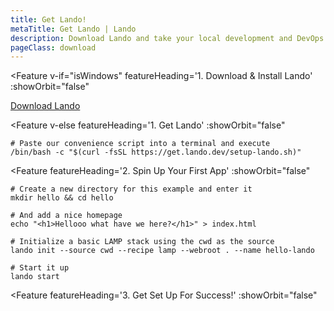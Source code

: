 ```yaml
---
title: Get Lando!
metaTitle: Get Lando | Lando
description: Download Lando and take your local development and DevOps workflow to lightspeed.
pageClass: download
---
```


<script setup>
import {UAParser} from 'ua-parser-js';
import {computed} from 'vue';

const parser = new UAParser();


const isWindows = computed(() => {
  const os = parser.getOS();
  switch (os.name) {
    case 'Windows':
    case 'Windows Phone':
    case 'Windows Mobile':
      return true;
    default:
      return false;
  };
})
</script>

<Feature v-if="isWindows" featureHeading='1. Download & Install Lando'
  :showOrbit="false"
>

  <template v-slot:afterFeatureContent>
    <p>Head over to the releases section of our GitHub page and <a href="https://github.com/lando/lando/releases" target="_blank">download</a> the version that makes sense for your operating system.</p>
    <p>Double click the package in the download and consult the <a href="https://docs.lando.dev/basics/installation.html" target="_blank">documentation</a> if you have trouble.</p>
  </template>
  <a href="https://github.com/lando/lando/releases" class="btn btn-primary btn-full-width">Download Lando</a>
</Feature>

<Feature v-else featureHeading='1. Get Lando'
  :showOrbit="false"
>

  <template v-slot:afterFeatureContent>
    <p>Run our convenience script one-liner to get started.</p>
    <p>Or check out the <a href="https://docs.lando.dev/install.html" target="_blank">docs</a> to customize your install.</p>
  </template>

```bash:no-line-numbers
# Paste our convenience script into a terminal and execute
/bin/bash -c "$(curl -fsSL https://get.lando.dev/setup-lando.sh)"
```
</Feature>

<Feature featureHeading='2. Spin Up Your First App'
  :showOrbit="false"
>

  <template v-slot:afterFeatureContent>
    <p>
      Try spinning up a basic <em>Hello World!</em> app before spinning up <a href="https://docs.lando.dev/basics/first-app.html" target="_blank">more complex apps</a> or trying any of our <a href="https://docs.lando.dev/core/v3/recipes.html" target="_blank">myriad recipes</a>.
    </p>
  </template>


```bash:no-line-numbers
# Create a new directory for this example and enter it
mkdir hello && cd hello

# And add a nice homepage
echo "<h1>Hellooo what have we here?</h1>" > index.html

# Initialize a basic LAMP stack using the cwd as the source
lando init --source cwd --recipe lamp --webroot . --name hello-lando

# Start it up
lando start
```

</Feature>

<Feature featureHeading='3. Get Set Up For Success!'
  :showOrbit="false"
>
  <template v-slot:afterFeatureContent>
    <p>We'll send you a welcome email with all you need to know to get the most out of Lando.</p>
    <p>This will also include things like code examples, helpful development and support resources, project updates and a monthly digest of helpful Lando blog posts.</p>
  </template>

  <Subscribe />
</Feature>
